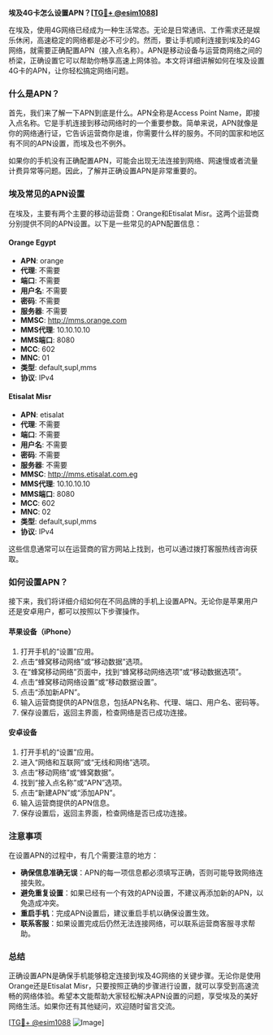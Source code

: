 **埃及4G卡怎么设置APN？[[TG💪+ @esim1088](https://t.me/s/esim1088)]**

在埃及，使用4G网络已经成为一种生活常态。无论是日常通讯、工作需求还是娱乐休闲，高速稳定的网络都是必不可少的。然而，要让手机顺利连接到埃及的4G网络，就需要正确配置APN（接入点名称）。APN是移动设备与运营商网络之间的桥梁，正确设置它可以帮助你畅享高速上网体验。本文将详细讲解如何在埃及设置4G卡的APN，让你轻松搞定网络问题。

### 什么是APN？

首先，我们来了解一下APN到底是什么。APN全称是Access Point Name，即接入点名称。它是手机连接到移动网络时的一个重要参数。简单来说，APN就像是你的网络通行证，它告诉运营商你是谁，你需要什么样的服务。不同的国家和地区有不同的APN设置，而埃及也不例外。

如果你的手机没有正确配置APN，可能会出现无法连接到网络、网速慢或者流量计费异常等问题。因此，了解并正确设置APN是非常重要的。

### 埃及常见的APN设置

在埃及，主要有两个主要的移动运营商：Orange和Etisalat Misr。这两个运营商分别提供不同的APN设置。以下是一些常见的APN配置信息：

#### Orange Egypt
- **APN**: orange
- **代理**: 不需要
- **端口**: 不需要
- **用户名**: 不需要
- **密码**: 不需要
- **服务器**: 不需要
- **MMSC**: http://mms.orange.com
- **MMS代理**: 10.10.10.10
- **MMS端口**: 8080
- **MCC**: 602
- **MNC**: 01
- **类型**: default,supl,mms
- **协议**: IPv4

#### Etisalat Misr
- **APN**: etisalat
- **代理**: 不需要
- **端口**: 不需要
- **用户名**: 不需要
- **密码**: 不需要
- **服务器**: 不需要
- **MMSC**: http://mms.etisalat.com.eg
- **MMS代理**: 10.10.10.10
- **MMS端口**: 8080
- **MCC**: 602
- **MNC**: 02
- **类型**: default,supl,mms
- **协议**: IPv4

这些信息通常可以在运营商的官方网站上找到，也可以通过拨打客服热线咨询获取。

### 如何设置APN？

接下来，我们将详细介绍如何在不同品牌的手机上设置APN。无论你是苹果用户还是安卓用户，都可以按照以下步骤操作。

#### 苹果设备（iPhone）
1. 打开手机的“设置”应用。
2. 点击“蜂窝移动网络”或“移动数据”选项。
3. 在“蜂窝移动网络”页面中，找到“蜂窝移动网络选项”或“移动数据选项”。
4. 点击“蜂窝移动网络设置”或“移动数据设置”。
5. 点击“添加新APN”。
6. 输入运营商提供的APN信息，包括APN名称、代理、端口、用户名、密码等。
7. 保存设置后，返回主界面，检查网络是否已成功连接。

#### 安卓设备
1. 打开手机的“设置”应用。
2. 进入“网络和互联网”或“无线和网络”选项。
3. 点击“移动网络”或“蜂窝数据”。
4. 找到“接入点名称”或“APN”选项。
5. 点击“新建APN”或“添加APN”。
6. 输入运营商提供的APN信息。
7. 保存设置后，返回主界面，检查网络是否已成功连接。

### 注意事项

在设置APN的过程中，有几个需要注意的地方：
- **确保信息准确无误**：APN的每一项信息都必须填写正确，否则可能导致网络连接失败。
- **避免重复设置**：如果已经有一个有效的APN设置，不建议再添加新的APN，以免造成冲突。
- **重启手机**：完成APN设置后，建议重启手机以确保设置生效。
- **联系客服**：如果设置完成后仍然无法连接网络，可以联系运营商客服寻求帮助。

### 总结

正确设置APN是确保手机能够稳定连接到埃及4G网络的关键步骤。无论你是使用Orange还是Etisalat Misr，只要按照正确的步骤进行设置，就可以享受到高速流畅的网络体验。希望本文能帮助大家轻松解决APN设置的问题，享受埃及的美好网络生活。如果你还有其他疑问，欢迎随时留言交流。

[[TG💪+ @esim1088](https://t.me/s/esim1088) ![Image](https://i.postimg.cc/4NQfJmqS/Snipaste-2025-05-13-00-14-12.png)]